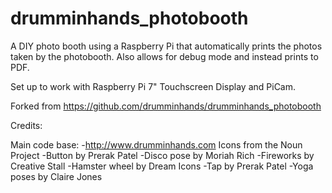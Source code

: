 drumminhands_photobooth
=======================

A DIY photo booth using a Raspberry Pi that automatically prints the photos taken by the photobooth. Also allows for debug mode and instead prints to PDF.

Set up to work with Raspberry Pi 7" Touchscreen Display and PiCam.

Forked from https://github.com/drumminhands/drumminhands_photobooth

Credits:

Main code base:
-http://www.drumminhands.com
Icons from the Noun Project
-Button by Prerak Patel
-Disco pose by Moriah Rich
-Fireworks by Creative Stall
-Hamster wheel by Dream Icons
-Tap by Prerak Patel
-Yoga poses by Claire Jones
